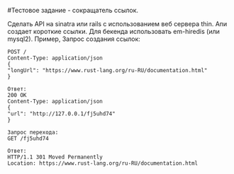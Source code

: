 #Тестовое задание - сокращатель ссылок.

Сделать API на sinatra или rails с использованием веб сервера thin. Апи создает короткие ссылки. Для бекенда использовать em-hiredis (или mysql2).
Пример, Запрос создания ссылок:

```
POST /
Content-Type: application/json
{
"longUrl": "https://www.rust-lang.org/ru-RU/documentation.html"
}

Ответ: 
200 OK
Content-Type: application/json
{
"url": "http://127.0.0.1/fj5uhd74"
}

Запрос перехода:
GET /fj5uhd74

Ответ:
HTTP/1.1 301 Moved Permanently
Location: https://www.rust-lang.org/ru-RU/documentation.html
```
